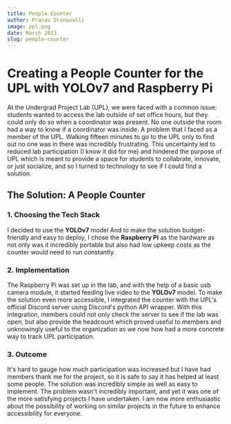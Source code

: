 ```yaml
---
title: People Counter
author: Pranav Dronavalli
image: ppl.png
date: March 2023
slug: people-counter
---
```

# Creating a People Counter for the UPL with YOLOv7 and Raspberry Pi

At the Undergrad Project Lab (UPL), we were faced with a common issue: students wanted to access the lab outside of set office hours, but they could only do so when a coordinator was present. No one outside the room had a way to know if a coordinator was inside. A problem that I faced as a member of the UPL. Walking fifteen minutes to go to the UPL only to find out no one was in there was incredibly frustrating. This uncertainty led to reduced lab participation (I know it did for me) and hindered the purpose of UPL which is meant to provide a space for students to collabrate, innovate, or just socialize, and so I turned to technology to see if I could find a solution.

## **The Solution: A People Counter**

### **1. Choosing the Tech Stack**

I decided to use the **YOLOv7** model And to make the solution budget-friendly and easy to deploy, I chose the **Raspberry Pi** as the hardware as not only was it incredibly portable but also had low upkeep costs as the counter would need to run constantly.

### **2. Implementation**

The Raspberry Pi was set up in the lab, and with the help of a basic usb camera module, it started feeding live video to the **YOLOv7** model.  To make the solution even more accessible, I integrated the counter with the UPL's official Discord server using Discord's python API wrapper. With this integration, members could not only check the server to see if the lab was open, but also provide the headcount which proved useful to members and unknowingly useful to the organization as we now how had a more concrete way to track UPL participation.

### **3. Outcome**

It's hard to gauge how much participation was increased but I have had members thank me for the project, so it is safe to say it has helped at least some people. The solution was incredibly simple as well as easy to implement. The problem wasn't incredibly important, and yet it was one of the more satisfying projects I have undertaken. I am now more enthusiastic about the possibility of working on similar projects in the future to enhance accessibility for everyone.

